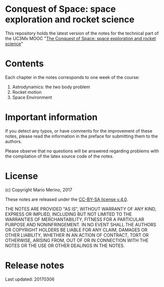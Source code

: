 Conquest of Space: space exploration and rocket science
=======================================================

This repository holds the latest version of the notes for the technical part
of the UC3Mx MOOC "[The Conquest of Space: space exploration and  rocket science](https://www.edx.org/course/conquest-space-space-exploration-rocket-uc3mx-bia-1x-0)"

# Contents

Each chapter in the notes corresponds to one week of the course:

1. Astrodynamics: the two body problem
2. Rocket motion
3. Space Environment

# Important information

If you detect any typos, or have comments for the improvement of these notes, 
please read the information in the preface for submitting them to the authors.

Please observe that no questions will be answered regarding problems with the 
compilation of the latex source code of the notes.

# License

(c) Copyright Mario Merino, 2017

These notes are released under the 
[CC-BY-SA license v.4.0](https://creativecommons.org/licenses/by-nc-sa/4.0/).

THE NOTES ARE PROVIDED "AS IS", WITHOUT WARRANTY OF ANY KIND, EXPRESS OR 
IMPLIED, INCLUDING BUT NOT LIMITED TO THE WARRANTIES OF MERCHANTABILITY, 
FITNESS FOR A PARTICULAR PURPOSE AND NONINFRINGEMENT. IN NO EVENT SHALL THE 
AUTHORS OR COPYRIGHT HOLDERS BE LIABLE FOR ANY CLAIM, DAMAGES OR OTHER 
LIABILITY, WHETHER IN AN ACTION OF CONTRACT, TORT OR OTHERWISE, ARISING FROM, 
OUT OF OR IN CONNECTION WITH THE NOTES OR THE USE OR OTHER DEALINGS IN THE 
NOTES.

# Release notes

Last updated: 20170306
